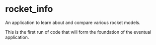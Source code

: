 # rocket_info
An application to learn about and compare various rocket models.

This is the first run of code that will form the foundation of the eventual application.
